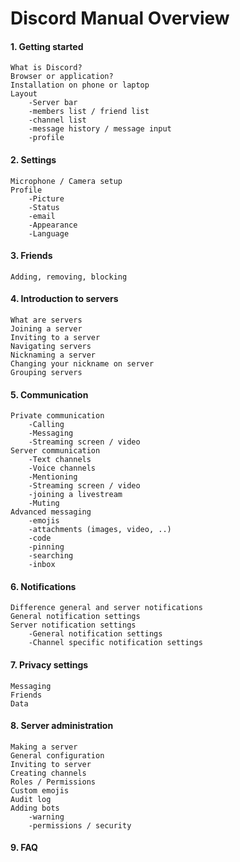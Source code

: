 # Discord Manual Overview

#### 1. Getting started
	What is Discord?
	Browser or application?
	Installation on phone or laptop
	Layout
	    -Server bar 
	    -members list / friend list 
	    -channel list 
	    -message history / message input
	    -profile
#### 2. Settings
	Microphone / Camera setup
	Profile
	    -Picture
	    -Status
	    -email
        -Appearance
        -Language
#### 3. Friends
	Adding, removing, blocking
#### 4. Introduction to servers
	What are servers
	Joining a server
	Inviting to a server
	Navigating servers
	Nicknaming a server
	Changing your nickname on server
	Grouping servers
#### 5. Communication
	Private communication
	    -Calling
	    -Messaging
	    -Streaming screen / video
	Server communication
	    -Text channels
	    -Voice channels
	    -Mentioning
	    -Streaming screen / video
	    -joining a livestream
	    -Muting
	Advanced messaging
	    -emojis
	    -attachments (images, video, ..)
	    -code
	    -pinning
	    -searching
	    -inbox
#### 6. Notifications
	Difference general and server notifications
	General notification settings
	Server notification settings
	    -General notification settings
	    -Channel specific notification settings
#### 7. Privacy settings
	Messaging
	Friends
	Data
#### 8. Server administration
	Making a server
	General configuration
	Inviting to server
	Creating channels
	Roles / Permissions
	Custom emojis
	Audit log
	Adding bots
		-warning
		-permissions / security
	
#### 9. FAQ
	
